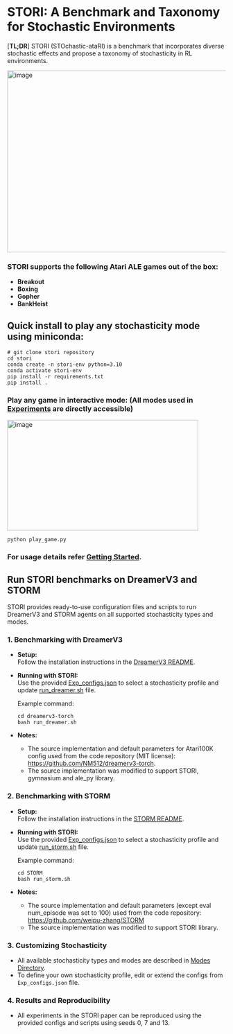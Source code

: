 # STORI: A Benchmark and Taxonomy for Stochastic Environments

[**TL;DR**] STORI (STOchastic-ataRI) is a benchmark that incorporates diverse stochastic effects and propose a taxonomy of stochasticity in RL environments.

<img width="1414" height="420" alt="image" src="https://github.com/user-attachments/assets/0901ceac-9d58-4a3c-9305-68af895d265a" />



### STORI supports the following Atari ALE games out of the box:

- **Breakout**
- **Boxing**
- **Gopher**
- **BankHeist**


## Quick install to play any stochasticity mode using miniconda:
```
# git clone stori repository
cd stori
conda create -n stori-env python=3.10
conda activate stori-env
pip install -r requirements.txt
pip install .
```

### Play any game in interactive mode: (All modes used in [Experiments](./Exp_configs.json) are directly accessible)

<img width="440" height="255" alt="image" src="https://github.com/user-attachments/assets/dc127155-ed5f-4de6-b18d-3f2c5634ad90" />

```
python play_game.py
```

### For usage details refer [Getting Started](./stori/docs/getting_started.md).

## Run STORI benchmarks on DreamerV3 and STORM

STORI provides ready-to-use configuration files and scripts to run DreamerV3 and STORM agents on all supported stochasticity types and modes.

### 1. Benchmarking with DreamerV3

- **Setup:**  
  Follow the installation instructions in the [DreamerV3 README](./dreamerv3-torch/README.md).

- **Running with STORI:**  
  Use the provided [Exp_configs.json](./Exp_configs.json) to select a stochasticity profile and update [run_dreamer.sh](./dreamerv3-torch/run_dreamer.sh) file.

  Example command:
  ```
  cd dreamerv3-torch
  bash run_dreamer.sh
  ```

- **Notes:**  
  - The source implementation and default parameters for Atari100K config used from the code repository (MIT license): https://github.com/NM512/dreamerv3-torch.
  - The source implementation was modified to support STORI, gymnasium and ale_py library.

### 2. Benchmarking with STORM

- **Setup:**  
  Follow the installation instructions in the [STORM README](./STORM/readme.md).

- **Running with STORI:**  
  Use the provided [Exp_configs.json](./Exp_configs.json) to select a stochasticity profile and update [run_storm.sh](./STORM/run_storm.sh) file.

  Example command:
  ```
  cd STORM
  bash run_storm.sh
  ```

- **Notes:**  
  - The source implementation and default parameters (except eval num\_episode was set to 100) used from the code repository: https://github.com/weipu-zhang/STORM
  - The source implementation was modified to support STORI library.

### 3. Customizing Stochasticity

- All available stochasticity types and modes are described in [Modes Directory](./stori/docs/modes_directory.md).
- To define your own stochasticity profile, edit or extend the configs from `Exp_configs.json` file.

### 4. Results and Reproducibility

- All experiments in the STORI paper can be reproduced using the provided configs and scripts using seeds 0, 7 and 13.
